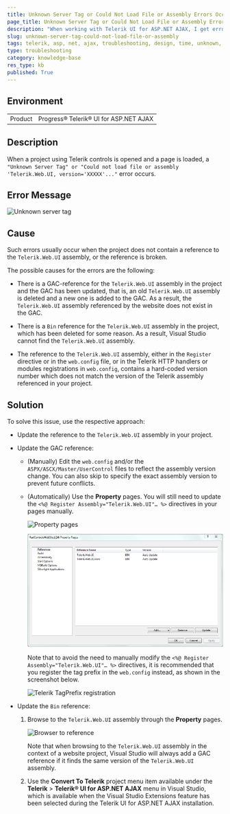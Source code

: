```yaml
---
title: Unknown Server Tag or Could Not Load File or Assembly Errors Occur
page_title: Unknown Server Tag or Could Not Load File or Assembly Errors Occur
description: "When working with Telerik UI for ASP.NET AJAX, I get errors like Unknown server tag or Could not load file or assembly."
slug: unknown-server-tag-could-not-load-file-or-assembly
tags: telerik, asp, net, ajax, troubleshooting, design, time, unknown, server, tag, could, not, load, file, or, assembly, error
type: troubleshooting
category: knowledge-base
res_type: kb
published: True
---
```


## Environment

<table>
	<tbody>
		<tr>
			<td>Product</td>
			<td>Progress® Telerik® UI for ASP.NET AJAX</td>
		</tr>
	</tbody>
</table>

## Description

When a project using Telerik controls is opened and a page is loaded, a `"Unknown Server Tag" or "Could not load file or assembly 'Telerik.Web.UI, version='XXXXX'..."` error occurs.

## Error Message

![Unknown server tag](../images/introduction-unknownservertag.png)

## Cause

Such errors usually occur when the project does not contain a reference to the `Telerik.Web.UI` assembly, or the reference is broken.

The possible causes for the errors are the following:

* There is a GAC-reference for the `Telerik.Web.UI` assembly in the project and the GAC has been updated, that is, an old `Telerik.Web.UI` assembly is deleted and a new one is added to the GAC. As a result, the `Telerik.Web.UI` assembly referenced by the website does not exist in the GAC.

* There is a `Bin` reference for the `Telerik.Web.UI` assembly in the project, which has been deleted for some reason. As a result, Visual Studio cannot find the `Telerik.Web.UI` assembly.

* The reference to the `Telerik.Web.UI` assembly, either in the `Register` directive or in the `web.config` file, or in the Telerik HTTP handlers or modules registrations in `web.config`, contains a hard-coded version number which does not match the version of the Telerik assembly referenced in your project.

## Solution

To solve this issue, use the respective approach:

* Update the reference to the `Telerik.Web.UI` assembly in your project.

* Update the GAC reference:

	* (Manually) Edit the `web.config` and/or the `ASPX/ASCX/Master/UserControl` files to reflect the assembly version change. You can also skip to specify the exact assembly version to prevent future conflicts.

	* (Automatically) Use the **Property** pages. You will still need to update the `<%@ Register Assembly="Telerik.Web.UI"… %>` directives in your pages manually.

		![Property pages](../images/introduction-launch_propertypages.png)

		![Telerik.Web.UI project reference](images/introduction-telerik.web.ui.reference_added_as_bin_reference.png)

		Note that to avoid the need to manually modify the `<%@ Register Assembly="Telerik.Web.UI"… %>` directives, it is recommended that you register the tag prefix in the `web.config` instead, as shown in the screenshot below.

		![Telerik TagPrefix registration](../images/introduction-telerik_tagprefix_registration.png)

* Update the `Bin` reference:

	1. Browse to the `Telerik.Web.UI` assembly through the **Property** pages.

		![Browser to reference](../images/introduction-browse_to_reference.png)

		Note that when browsing to the `Telerik.Web.UI` assembly in the context of a website project, Visual Studio will always add a GAC reference if it finds the same version of the `Telerik.Web.UI` assembly.

	1. Use the **Convert To Telerik** project menu item available under the **Telerik** > **Telerik® UI for ASP.NET AJAX** menu in Visual Studio, which is available when the Visual Studio Extensions feature has been selected during the Telerik UI for ASP.NET AJAX installation.
